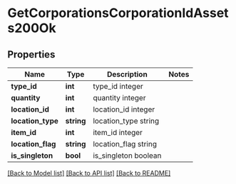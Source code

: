 # GetCorporationsCorporationIdAssets200Ok

## Properties
Name | Type | Description | Notes
------------ | ------------- | ------------- | -------------
**type_id** | **int** | type_id integer | 
**quantity** | **int** | quantity integer | 
**location_id** | **int** | location_id integer | 
**location_type** | **string** | location_type string | 
**item_id** | **int** | item_id integer | 
**location_flag** | **string** | location_flag string | 
**is_singleton** | **bool** | is_singleton boolean | 

[[Back to Model list]](../README.md#documentation-for-models) [[Back to API list]](../README.md#documentation-for-api-endpoints) [[Back to README]](../README.md)


